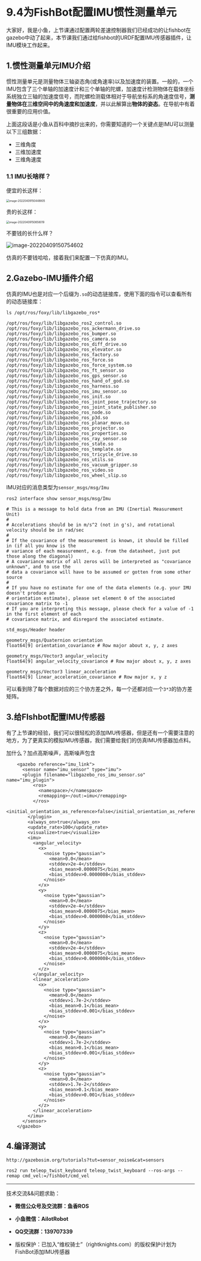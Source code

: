 # 9.4为FishBot配置IMU惯性测量单元

大家好，我是小鱼，上节课通过配置两轮差速控制器我们已经成功的让fishbot在gazebo中动了起来，本节课我们通过给fishbot的URDF配置IMU传感器插件，让IMU模块工作起来。

## 1.惯性测量单元IMU介绍

惯性测量单元是测量物体三轴姿态角(或角速率)以及加速度的装置。一般的，一个IMU包含了三个单轴的加速度计和三个单轴的陀螺，加速度计检测物体在载体坐标系统独立三轴的加速度信号，而陀螺检测载体相对于导航坐标系的角速度信号，**测量物体在三维空间中的角速度和加速度**，并以此解算出**物体的姿态**。在导航中有着很重要的应用价值。

上面这段话是小鱼从百科中摘抄出来的，你需要知道的一个关键点是IMU可以测量以下三组数据：

- 三维角度
- 三维加速度
- 三维角速度

### 1.1 IMU长啥样？

便宜的长这样：

<img src="9.4%E4%B8%BAFishBot%E6%B7%BB%E5%8A%A0IMU%E4%BC%A0%E6%84%9F%E5%99%A8/imgs/image-20220409150448805.png" alt="image-20220409150448805" style="zoom:50%;" />



贵的长这样：

<img src="9.4%E4%B8%BAFishBot%E6%B7%BB%E5%8A%A0IMU%E4%BC%A0%E6%84%9F%E5%99%A8/imgs/image-20220409150658019.png" alt="image-20220409150658019" style="zoom:50%;" />

不要钱的长什么样？

![image-20220409150754602](9.4%E4%B8%BAFishBot%E6%B7%BB%E5%8A%A0IMU%E4%BC%A0%E6%84%9F%E5%99%A8/imgs/image-20220409150754602.png)

仿真的不要钱哈哈，接着我们来配置一下仿真的IMU。



## 2.Gazebo-IMU插件介绍

仿真的IMU也是对应一个后缀为`.so`的动态链接库，使用下面的指令可以查看所有的动态链接库：

```
ls /opt/ros/foxy/lib/libgazebo_ros*
```

```
/opt/ros/foxy/lib/libgazebo_ros2_control.so
/opt/ros/foxy/lib/libgazebo_ros_ackermann_drive.so
/opt/ros/foxy/lib/libgazebo_ros_bumper.so
/opt/ros/foxy/lib/libgazebo_ros_camera.so
/opt/ros/foxy/lib/libgazebo_ros_diff_drive.so
/opt/ros/foxy/lib/libgazebo_ros_elevator.so
/opt/ros/foxy/lib/libgazebo_ros_factory.so
/opt/ros/foxy/lib/libgazebo_ros_force.so
/opt/ros/foxy/lib/libgazebo_ros_force_system.so
/opt/ros/foxy/lib/libgazebo_ros_ft_sensor.so
/opt/ros/foxy/lib/libgazebo_ros_gps_sensor.so
/opt/ros/foxy/lib/libgazebo_ros_hand_of_god.so
/opt/ros/foxy/lib/libgazebo_ros_harness.so
/opt/ros/foxy/lib/libgazebo_ros_imu_sensor.so
/opt/ros/foxy/lib/libgazebo_ros_init.so
/opt/ros/foxy/lib/libgazebo_ros_joint_pose_trajectory.so
/opt/ros/foxy/lib/libgazebo_ros_joint_state_publisher.so
/opt/ros/foxy/lib/libgazebo_ros_node.so
/opt/ros/foxy/lib/libgazebo_ros_p3d.so
/opt/ros/foxy/lib/libgazebo_ros_planar_move.so
/opt/ros/foxy/lib/libgazebo_ros_projector.so
/opt/ros/foxy/lib/libgazebo_ros_properties.so
/opt/ros/foxy/lib/libgazebo_ros_ray_sensor.so
/opt/ros/foxy/lib/libgazebo_ros_state.so
/opt/ros/foxy/lib/libgazebo_ros_template.so
/opt/ros/foxy/lib/libgazebo_ros_tricycle_drive.so
/opt/ros/foxy/lib/libgazebo_ros_utils.so
/opt/ros/foxy/lib/libgazebo_ros_vacuum_gripper.so
/opt/ros/foxy/lib/libgazebo_ros_video.so
/opt/ros/foxy/lib/libgazebo_ros_wheel_slip.so
```

IMU对应的消息类型为`sensor_msgs/msg/Imu`

```
ros2 interface show sensor_msgs/msg/Imu
```

```
# This is a message to hold data from an IMU (Inertial Measurement Unit)
#
# Accelerations should be in m/s^2 (not in g's), and rotational velocity should be in rad/sec
#
# If the covariance of the measurement is known, it should be filled in (if all you know is the
# variance of each measurement, e.g. from the datasheet, just put those along the diagonal)
# A covariance matrix of all zeros will be interpreted as "covariance unknown", and to use the
# data a covariance will have to be assumed or gotten from some other source
#
# If you have no estimate for one of the data elements (e.g. your IMU doesn't produce an
# orientation estimate), please set element 0 of the associated covariance matrix to -1
# If you are interpreting this message, please check for a value of -1 in the first element of each
# covariance matrix, and disregard the associated estimate.

std_msgs/Header header

geometry_msgs/Quaternion orientation
float64[9] orientation_covariance # Row major about x, y, z axes

geometry_msgs/Vector3 angular_velocity
float64[9] angular_velocity_covariance # Row major about x, y, z axes

geometry_msgs/Vector3 linear_acceleration
float64[9] linear_acceleration_covariance # Row major x, y z
```

可以看到除了每个数据对应的三个协方差之外，每一个还都对应一个`3*3`的协方差矩阵。

## 3.给FIshbot配置IMU传感器

有了上节课的经验，我们可以很轻松的添加IMU传感器，但是还有一个需要注意的地方，为了更真实的模拟IMU传感器，我们需要给我们的仿真IMU传感器加点料。

加什么？加点高斯噪声，高斯噪声包含

```
    <gazebo reference="imu_link">
      <sensor name="imu_sensor" type="imu">
      <plugin filename="libgazebo_ros_imu_sensor.so" name="imu_plugin">
          <ros>
            <namespace>/</namespace>
            <remapping>~/out:=imu</remapping>
          </ros>
          <initial_orientation_as_reference>false</initial_orientation_as_reference>
        </plugin>
        <always_on>true</always_on>
        <update_rate>100</update_rate>
        <visualize>true</visualize>
        <imu>
          <angular_velocity>
            <x>
              <noise type="gaussian">
                <mean>0.0</mean>
                <stddev>2e-4</stddev>
                <bias_mean>0.0000075</bias_mean>
                <bias_stddev>0.0000008</bias_stddev>
              </noise>
            </x>
            <y>
              <noise type="gaussian">
                <mean>0.0</mean>
                <stddev>2e-4</stddev>
                <bias_mean>0.0000075</bias_mean>
                <bias_stddev>0.0000008</bias_stddev>
              </noise>
            </y>
            <z>
              <noise type="gaussian">
                <mean>0.0</mean>
                <stddev>2e-4</stddev>
                <bias_mean>0.0000075</bias_mean>
                <bias_stddev>0.0000008</bias_stddev>
              </noise>
            </z>
          </angular_velocity>
          <linear_acceleration>
            <x>
              <noise type="gaussian">
                <mean>0.0</mean>
                <stddev>1.7e-2</stddev>
                <bias_mean>0.1</bias_mean>
                <bias_stddev>0.001</bias_stddev>
              </noise>
            </x>
            <y>
              <noise type="gaussian">
                <mean>0.0</mean>
                <stddev>1.7e-2</stddev>
                <bias_mean>0.1</bias_mean>
                <bias_stddev>0.001</bias_stddev>
              </noise>
            </y>
            <z>
              <noise type="gaussian">
                <mean>0.0</mean>
                <stddev>1.7e-2</stddev>
                <bias_mean>0.1</bias_mean>
                <bias_stddev>0.001</bias_stddev>
              </noise>
            </z>
          </linear_acceleration>
        </imu>
      </sensor>
    </gazebo>
```



## 4.编译测试

```
http://gazebosim.org/tutorials?tut=sensor_noise&cat=sensors
```



```
ros2 run teleop_twist_keyboard teleop_twist_keyboard --ros-args --remap cmd_vel:=/fishbot/cmd_vel
```

















































--------------

技术交流&&问题求助：

- **微信公众号及交流群：鱼香ROS**
- **小鱼微信：AiIotRobot**
- **QQ交流群：139707339**

- 版权保护：已加入“维权骑士”（rightknights.com）的版权保护计划为FishBot添加IMU传感器
